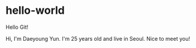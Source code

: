 # hello-world
Hello Git!

Hi, I'm Daeyoung Yun. I'm 25 years old and live in Seoul. Nice to meet you!
